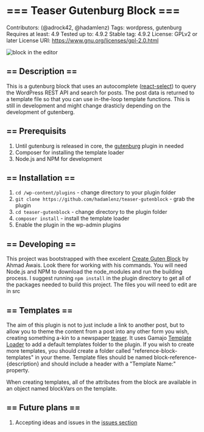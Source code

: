 # === Teaser Gutenburg Block ===
Contributors: (@adrock42, @hadamlenz)
Tags: wordpress, gutenburg
Requires at least: 4.9
Tested up to: 4.9.2
Stable tag: 4.9.2
License: GPLv2 or later
License URI: https://www.gnu.org/licenses/gpl-2.0.html

![block in the editor](blob/master/images/teaser-in-editor.jpg?raw=true "Teaser in the Editor")

## == Description ==
This is a gutenburg block that uses an autocomplete ([react-select](https://github.com/JedWatson/react-select)) to query the WordPress REST API and search for posts.  The post data is returned to a template file so that you can use in-the-loop template functions.  This is still in development and might change drasticly depending on the development of gutenberg. 

## == Prerequisits
1. Until gutenburg is released in core, the [gutenburg](https://wordpress.org/plugins/gutenberg/) plugin in needed
2. Composer for installing the template loader
3. Node.js and NPM for development

## == Installation ==
1. `cd /wp-content/plugins` - change directory to your plugin folder
2. `git clone https://github.com/hadamlenz/teaser-gutenblock` - grab the plugin
3. `cd teaser-gutenblock` - change directory to the plugin folder
4. `composer install` - install the template loader
5. Enable the plugin in the wp-admin plugins

## == Developing == 
This project was bootstrapped with thee excelent [Create Guten Block](https://github.com/ahmadawais/create-guten-block) by Ahmad Awais.  Look there for working with his commands.  You will need Node.js and NPM to download the node_modules and run the building process.  I suggest running `npm install` in the plugin directory to get all of the packages needed to build this project.  The files you will need to edit are in src

## == Templates == 
The aim of this plugin is not to just include a link to another post, but to allow you to theme the content from a post into any other form you wish, creating something a-kin to a newspaper [teaser](http://www.herald.co.zw/teasers-in-newspapers/). It uses Gamajo [Template Loader](https://github.com/GaryJones/Gamajo-Template-Loader) to add a default templates folder to the plugin.  If you wish to create more templates, you should create a folder called "reference-block-templates" in your theme.  Template files should be named block-reference-{description} and should include a header with a "Template Name:" property. 

When creating templates, all of the attributes from the block are available in an object named blockVars on the template.

 ## == Future plans == 
 1. Accepting ideas and issues in the [issues section](https://github.com/hadamlenz/teaser-gutenblock/issues)